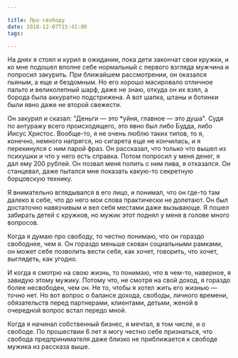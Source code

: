 ```yaml
---

title: Про свободу
date: 2018-12-07T15:41:00
tags: 

---
```


На днях я стоял и курил в ожидании, пока дети закончат свои кружки, и ко мне
подошел вполне себе нормальный с первого взгляда мужчина и попросил закурить.
При ближайшем рассмотрении, он оказался пьяным, а еще и бездомным. Но его
хорошо масировало отличное пальто и великолепный шарф, даже не знаю, откуда
он их взял, а борода была аккуратно подстрижена. А вот шапка, штаны и ботинки
были явно даже не второй свежести.

<!--more-->

Он закурил и сказал: "Деньги — это \*уйня, главное — это душа". Судя по антуражу всего происходящего, это явно был либо
Будда, либо Иисус Христос. Вообще-то, я не очень люблю таких типов, то я, конечно, немного напрягся, но сигарета еще не
кончилась, и я перекинулся с ним парой фраз. Он рассказал, что только что вышел из психушки и что у него есть справка.
Потом попросил у меня денег, я дал ему 200 рублей. Он позвал меня попить с ним пива, я отказался. Он станцевал, даже
пытался мне показать какую-то секретную борцовскую технику.

Я внимательно вглядывался в его лицо, и понимал, что он где-то там далеко в себе, что до него мои слова практически не
долетают. Он был достаточно навязчивым и вел себя местами даже вызывающе. Я пошел забирать детей с кружков, но мужик
этот поднял у меня в голове много вопросов.

Когда я думаю про свободу, то честно понимаю, что он гораздо свободнее, чем я. Он гораздо меньше скован социальными
рамками, он может себе позволить вести себя, как хочет, говорить, что хочет, выглядеть, как угодно.

И когда я смотрю на свою жизнь, то понимаю, что в чем-то, наверное, я завидую этому мужику. Потому что, не смотря на
свой доход, я гораздо более несвободен, чем он. Не то, чтобы я хотел жить его жизнью — точно нет. Но вот вопрос о
балансе дохода, свободы, личного времени, обязательств перед партнерами, клиентами, детьми, женой в очередной вопрос
встал передо мной.

Когда я начинал собственный бизнес, я мечтал, в том числе, и о свободе. По прошествии 6 лет я могу честно себе
признаться, что свобода предпринимателя даже близко не приближается к свободе мужика из рассказа выше.






